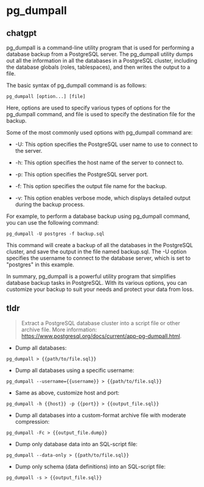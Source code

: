# pg_dumpall 
## chatgpt 
pg_dumpall is a command-line utility program that is used for performing a database backup from a PostgreSQL server. The pg_dumpall utility dumps out all the information in all the databases in a PostgreSQL cluster, including the database globals (roles, tablespaces), and then writes the output to a file.

The basic syntax of pg_dumpall command is as follows:

```
pg_dumpall [option...] [file]
```

Here, options are used to specify various types of options for the pg_dumpall command, and file is used to specify the destination file for the backup.

Some of the most commonly used options with pg_dumpall command are:

- -U: This option specifies the PostgreSQL user name to use to connect to the server.

- -h: This option specifies the host name of the server to connect to.

- -p: This option specifies the PostgreSQL server port.

- -f: This option specifies the output file name for the backup.

- -v: This option enables verbose mode, which displays detailed output during the backup process.

For example, to perform a database backup using pg_dumpall command, you can use the following command:

```
pg_dumpall -U postgres -f backup.sql
```

This command will create a backup of all the databases in the PostgreSQL cluster, and save the output in the file named backup.sql. The -U option specifies the username to connect to the database server, which is set to "postgres" in this example.

In summary, pg_dumpall is a powerful utility program that simplifies database backup tasks in PostgreSQL. With its various options, you can customize your backup to suit your needs and protect your data from loss. 

## tldr 
 
> Extract a PostgreSQL database cluster into a script file or other archive file.
> More information: <https://www.postgresql.org/docs/current/app-pg-dumpall.html>.

- Dump all databases:

`pg_dumpall > {{path/to/file.sql}}`

- Dump all databases using a specific username:

`pg_dumpall --username={{username}} > {{path/to/file.sql}}`

- Same as above, customize host and port:

`pg_dumpall -h {{host}} -p {{port}} > {{output_file.sql}}`

- Dump all databases into a custom-format archive file with moderate compression:

`pg_dumpall -Fc > {{output_file.dump}}`

- Dump only database data into an SQL-script file:

`pg_dumpall --data-only > {{path/to/file.sql}}`

- Dump only schema (data definitions) into an SQL-script file:

`pg_dumpall -s > {{output_file.sql}}`
